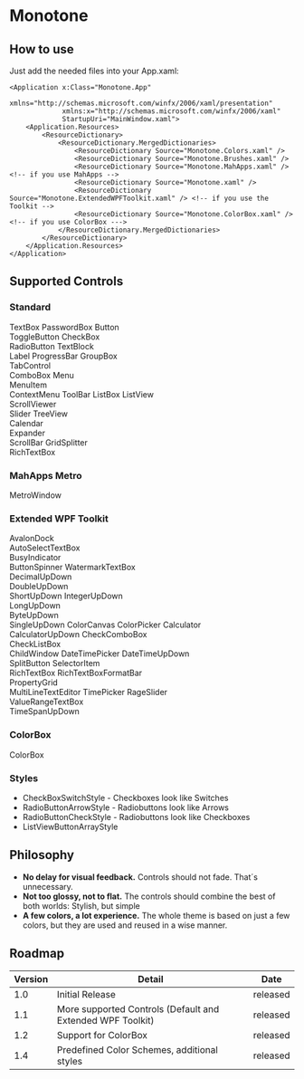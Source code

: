 # Monotone

## How to use

Just add the needed files into your App.xaml:

    <Application x:Class="Monotone.App"
                 xmlns="http://schemas.microsoft.com/winfx/2006/xaml/presentation"
                 xmlns:x="http://schemas.microsoft.com/winfx/2006/xaml"
                 StartupUri="MainWindow.xaml">
        <Application.Resources>
            <ResourceDictionary>
                <ResourceDictionary.MergedDictionaries>                
                    <ResourceDictionary Source="Monotone.Colors.xaml" />
                    <ResourceDictionary Source="Monotone.Brushes.xaml" />
                    <ResourceDictionary Source="Monotone.MahApps.xaml" /> <!-- if you use MahApps -->
                    <ResourceDictionary Source="Monotone.xaml" />
                    <ResourceDictionary Source="Monotone.ExtendedWPFToolkit.xaml" /> <!-- if you use the Toolkit -->
                    <ResourceDictionary Source="Monotone.ColorBox.xaml" /> <!-- if you use ColorBox --->
                </ResourceDictionary.MergedDictionaries>
            </ResourceDictionary>        
        </Application.Resources>
    </Application>




## Supported Controls

### Standard
TextBox	
PasswordBox	
Button	
ToggleButton
CheckBox	
RadioButton	
TextBlock	
Label
ProgressBar	
GroupBox	
TabControl	
ComboBox
Menu	
MenuItem	
ContextMenu	
ToolBar
ListBox	
ListView	
ScrollViewer	
Slider
TreeView	
Calendar	
Expander	
ScrollBar
GridSplitter	
RichTextBox

### MahApps Metro 
MetroWindow

### Extended WPF Toolkit 
AvalonDock	
AutoSelectTextBox	
BusyIndicator	
ButtonSpinner
WatermarkTextBox	
DecimalUpDown	
DoubleUpDown	
ShortUpDown
IntegerUpDown	
LongUpDown	
ByteUpDown	
SingleUpDown
ColorCanvas	
ColorPicker	
Calculator	
CalculatorUpDown
CheckComboBox	
CheckListBox	
ChildWindow	
DateTimePicker
DateTimeUpDown	
SplitButton	
SelectorItem	
RichTextBox
RichTextBoxFormatBar	
PropertyGrid	
MultiLineTextEditor	
TimePicker
RageSlider	
ValueRangeTextBox	
TimeSpanUpDown

### ColorBox 
ColorBox

### Styles
* CheckBoxSwitchStyle	- Checkboxes look like Switches
* RadioButtonArrowStyle	 - Radiobuttons look like Arrows
* RadioButtonCheckStyle - Radiobuttons look like Checkboxes
* ListViewButtonArrayStyle 



## Philosophy

* **No delay for visual feedback.** Controls should not fade. That´s unnecessary.
* **Not too glossy, not to flat.** The controls should combine the best of both worlds: Stylish, but simple
* **A few colors, a lot experience.** The whole theme is based on just a few colors, but they are used and reused in a wise manner.


## Roadmap

Version |	Detail | Date
--- | --- | ---
1.0	| Initial Release |	released
1.1	| More supported Controls (Default and Extended WPF Toolkit) | released
1.2	| Support for ColorBox|	released
1.4	| Predefined Color Schemes, additional styles |	released

